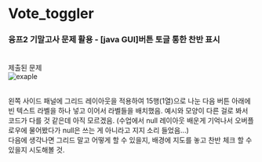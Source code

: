# Vote_toggler
### 융프2 기말고사 문제 활용 - [java GUI]버튼 토글 통한 찬반 표시<br><br>

제출된 문제<br>
![exaple](https://user-images.githubusercontent.com/101785754/182033339-461201dd-a299-4987-a007-e51a2f83467b.png)

<br>
왼쪽 사이드 패널에 그리드 레이아웃을 적용하여 15행(1열)으로 나눈 다음 버튼 아래에 빈 텍스트 라벨을 하나 넣고 이어서 라벨들을 배치했음.
예시와 모양이 다른 걸로 봐서 코드가 다를 것 같은데 아직 모르겠음.
(수업에서 null 레이아웃 배운게 기억나서 오버플로우에 물어봤다가 null은 쓰는 게 아니라고 지지 소리 들었음...)
<br>
다음에 생각나면 그리드 말고 어떻게 할 수 있을지, 배경에 지도를 놓고 찬반 체크 할 수 있을지 시도해볼 것.
